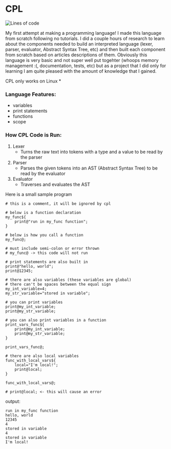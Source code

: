 # CPL

![Lines of code](https://img.shields.io/tokei/lines/github/christianstefaniw/cpl)

My first attempt at making a programming language! I made this language from scratch following no tutorials. I did a couple hours of research to learn about the components needed to build an interpreted language (lexer, parser, evaluator, Abstract Syntax Tree, etc) and then built each component from scratch based on articles descriptions of them. Obviously this language is very basic and not super well put togehter (whoops memory management :(, documentation, tests, etc) but as a project that I did only for learning I am quite pleased with the amount of knowledge that I gained.  
  
CPL only works on Linux *

### Language Features:
- variables
- print statements
- functions
- scope

### How CPL Code is Run:
1. Lexer
    - Turns the raw text into tokens with a type and a value to be read by the parser
2. Parser
    - Parses the given tokens into an AST (Abstract Syntax Tree) to be read by the evaluator
3. Evaluator
    - Traverses and evaluates the AST


Here is a small sample program
```
# this is a comment, it will be ignored by cpl

# below is a function declaration
my_func${
    print@"run in my_func function";
}

# below is how you call a function
my_func@;

# must include semi-colon or error thrown
# my_func@ -> this code will not run

# print statements are also built in
print@"hello, world";
print@12345;

# there are also variables (these variables are global)
# there can't be spaces between the equal sign
my_int_variable=4;
my_str_variable="stored in variable";

# you can print variables
print@my_int_variable;
print@my_str_variable;

# you can also print variables in a function
print_vars_func${
    print@my_int_variable;
    print@my_str_variable;
}

print_vars_func@;

# there are also local variables
func_with_local_vars${
    local="I'm local!";
    print@local;
}

func_with_local_vars@;

# print@local; <- this will cause an error

```

output:
```
run in my_func function
hello, world
12345
4
stored in variable
4
stored in variable
I'm local!
```
